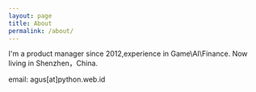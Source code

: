 ```yaml
---
layout: page
title: About
permalink: /about/
---
```


I'm a product manager since 2012,experience in Game\AI\Finance.
Now living in Shenzhen，China.

email: agus[at]python.web.id
